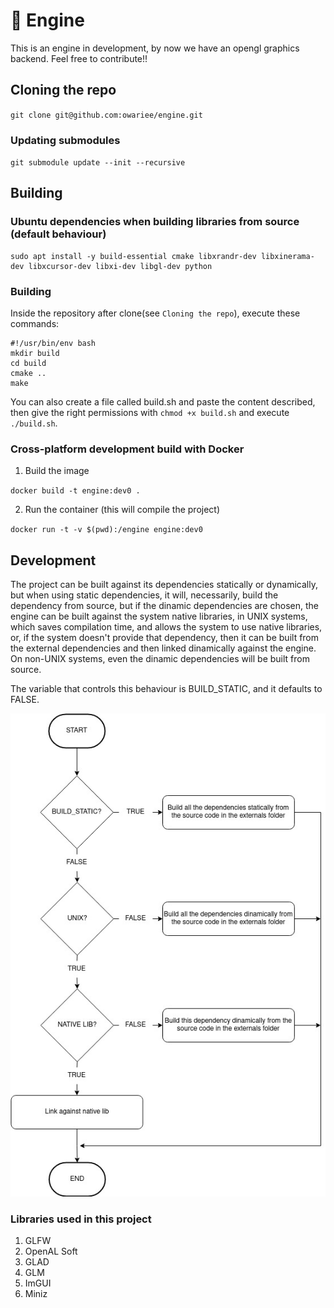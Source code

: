 # 🧊 Engine

This is an engine in development, by now we have an opengl graphics backend.
Feel free to contribute!!

## Cloning the repo

`git clone git@github.com:owariee/engine.git`

### Updating submodules

`git submodule update --init --recursive`

## Building

### Ubuntu dependencies when building libraries from source (default behaviour)

```
sudo apt install -y build-essential cmake libxrandr-dev libxinerama-dev libxcursor-dev libxi-dev libgl-dev python
```

### Building

Inside the repository after clone(see `Cloning the repo`), execute these commands:

```
#!/usr/bin/env bash
mkdir build
cd build
cmake ..
make
```

You can also create a file called build.sh and paste the content described, then
give the right permissions with `chmod +x build.sh` and execute `./build.sh`.

### Cross-platform development build with Docker

1. Build the image

`docker build -t engine:dev0 .`

2. Run the container (this will compile the project)

`docker run -t -v $(pwd):/engine engine:dev0`

## Development

The project can be built against its dependencies statically or dynamically,
but when using static dependencies, it will, necessarily, build the dependency
from source, but if the dinamic dependencies are chosen, the engine can be built
against the system native libraries, in UNIX systems, which saves compilation time,
and allows the system to use native libraries, or, if the system doesn't provide
that dependency, then it can be built from the external dependencies and then
linked dinamically against the engine. On non-UNIX systems, even the dinamic
dependencies will be built from source.

The variable that controls this behaviour is BUILD_STATIC, and it defaults to FALSE.

![BUILD_STATIC usage example](/doc/BUILD_STATIC_EXAMPLE.jpg)

### Libraries used in this project

1. GLFW
2. OpenAL Soft
4. GLAD
5. GLM
6. ImGUI
8. Miniz
